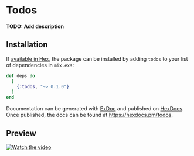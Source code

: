 # Todos

**TODO: Add description**

## Installation

If [available in Hex](https://hex.pm/docs/publish), the package can be installed
by adding `todos` to your list of dependencies in `mix.exs`:

```elixir
def deps do
  [
    {:todos, "~> 0.1.0"}
  ]
end
```

Documentation can be generated with [ExDoc](https://github.com/elixir-lang/ex_doc)
and published on [HexDocs](https://hexdocs.pm). Once published, the docs can
be found at <https://hexdocs.pm/todos>.

## Preview
[![Watch the video](https://i.imgur.com/vKb2F1B.png)](https://github.com/Anshika-Srivastava/Todo_List_Elixir/blob/main/Preview/Elixir%20Todo%20List.mkv)
